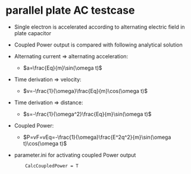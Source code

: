 # parallel plate AC testcase
* Single electron is accelerated according to alternating electric field in plate capacitor
* Coupled Power output is compared with following analytical solution
* Alternating current => alternating acceleration:
  * $a=\frac{Eq}{m}\sin(\omega t)$
* Time derivation => velocity:
  * $v=-\frac{1}{\omega}\frac{Eq}{m}\cos(\omega t)$
* Time derivation => distance:
  * $s=-\frac{1}{\omega^2}\frac{Eq}{m}\sin(\omega t)$
* Coupled Power:
  * $P=vF=vEq=-\frac{1}{\omega}\frac{E^2q^2}{m}\sin(\omega t)\cos(\omega t)$

* parameter.ini for activating coupled Power output

          CalcCoupledPower = T 
